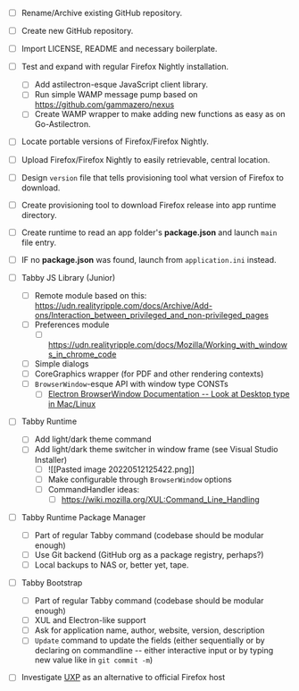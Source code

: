 - [ ] Rename/Archive existing GitHub repository.
- [ ] Create new GitHub repository.
- [ ] Import LICENSE, README and necessary boilerplate.
- [ ] Test and expand with regular Firefox Nightly installation.
	- [ ] Add astilectron-esque JavaScript client library.
	- [ ] Run simple WAMP message pump based on https://github.com/gammazero/nexus
	- [ ] Create WAMP wrapper to make adding new functions as easy as on Go-Astilectron.
- [ ] Locate portable versions of Firefox/Firefox Nightly.
- [ ] Upload Firefox/Firefox Nightly to easily retrievable, central location.
- [ ] Design `version` file that tells provisioning tool what version of Firefox to download.
- [ ] Create provisioning tool to download Firefox release into app runtime directory.
- [ ] Create runtime to read an app folder's __package.json__ and launch `main` file entry.
- [ ] IF no __package.json__ was found, launch from `application.ini` instead.

- [ ] Tabby JS Library (Junior)
	- [ ] Remote module based on this: https://udn.realityripple.com/docs/Archive/Add-ons/Interaction_between_privileged_and_non-privileged_pages 
	- [ ] Preferences module
		- [ ] https://udn.realityripple.com/docs/Mozilla/Working_with_windows_in_chrome_code
	- [ ] Simple dialogs
	- [ ] CoreGraphics wrapper (for PDF and other rendering contexts)
	- [ ] `BrowserWindow`-esque API with window type CONSTs
		- [ ] [Electron BrowserWindow Documentation -- Look at Desktop type in Mac/Linux](https://www.electronjs.org/docs/latest/api/browser-window#new-browserwindowoptions)

- [ ] Tabby Runtime
	- [ ] Add light/dark theme command
	- [ ] Add light/dark theme switcher in window frame (see Visual Studio Installer)
		- [ ] ![[Pasted image 20220512125422.png]]
		- [ ] Make configurable through `BrowserWindow` options
		- [ ] CommandHandler ideas:
			- [ ] https://wiki.mozilla.org/XUL:Command_Line_Handling

- [ ] Tabby Runtime Package Manager
	- [ ] Part of regular Tabby command (codebase should be modular enough)
	- [ ] Use Git backend (GitHub org as a package registry, perhaps?)
	- [ ] Local backups to NAS or, better yet, tape.

- [ ] Tabby Bootstrap
	- [ ] Part of regular Tabby command (codebase should be modular enough)
	- [ ] XUL and Electron-like support
	- [ ] Ask for application name, author, website, version, description
	- [ ] `Update` command to update the fields (either sequentially or by declaring on commandline -- either interactive input or by typing new value like in `git commit -m`)

- [ ] Investigate [UXP](https://github.com/RealityRipple/UXP/) as an alternative to official Firefox host